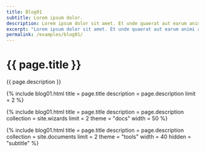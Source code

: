 ```yaml
---
title: Blog01
subtitle: Lorem ipsum dolor.
description: Lorem ipsum dolor sit amet. Et unde quaerat aut earum animi aut explicabo saepe qui quibusdam accusamus ut velit asperiores vel natus temporibus. Qui sapiente saepe qui totam saepe est suscipit quia vel error provident cum omnis eius aut galisum rem nulla dolor? Qui internos voluptas est nulla odit est temporibus expedita eos quidem cumque. Ea voluptates eligendi quo rerum libero et molestiae harum vel fugit magni et cupiditate optio At quia consequuntur ut exercitationem laboriosam. Cum blanditiis voluptatibus At amet sunt At quia deleniti id quibusdam neque ut odio placeat.
excerpt: "Lorem ipsum dolor sit amet. Et unde quaerat aut earum animi aut explicabo saepe qui quibusdam accusamus ut velit asperiores vel natus temporibus."
permalink: /examples/blog01/
---
```


<h1>{{ page.title }}</h1>
<p class = "text-justify">{{ page.description }}</p>

{% include blog01.html  title = page.title
                        description = page.description
                        limit = 2
                        %}

{% include blog01.html  title = page.title
                        description = page.description
                        collection = site.wizards
                        limit = 2
                        theme = "docs"
                        width = 50
                        %}

{% include blog01.html  title = page.title
                        description = page.description
                        collection = site.documents
                        limit = 2
                        theme = "tools"
                        width = 40
                        hidden = "subtitle"
                        %}
